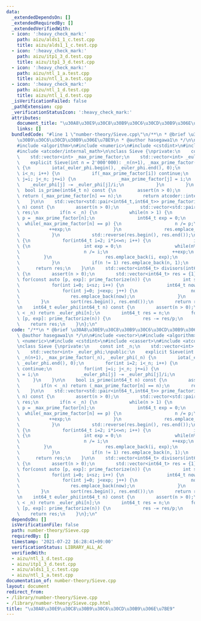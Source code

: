 ```yaml
---
data:
  _extendedDependsOn: []
  _extendedRequiredBy: []
  _extendedVerifiedWith:
  - icon: ':heavy_check_mark:'
    path: aizu/alds1_1_c.test.cpp
    title: aizu/alds1_1_c.test.cpp
  - icon: ':heavy_check_mark:'
    path: aizu/itp1_3_d.test.cpp
    title: aizu/itp1_3_d.test.cpp
  - icon: ':heavy_check_mark:'
    path: aizu/ntl_1_a.test.cpp
    title: aizu/ntl_1_a.test.cpp
  - icon: ':heavy_check_mark:'
    path: aizu/ntl_1_d.test.cpp
    title: aizu/ntl_1_d.test.cpp
  _isVerificationFailed: false
  _pathExtension: cpp
  _verificationStatusIcon: ':heavy_check_mark:'
  attributes:
    document_title: "\u30A8\u30E9\u30C8\u30B9\u30C6\u30CD\u30B9\u306E\u7BE9"
    links: []
  bundledCode: "#line 1 \"number-theory/Sieve.cpp\"\n/**\n * @brief \u30A8\u30E9\u30C8\
    \u30B9\u30C6\u30CD\u30B9\u306E\u7BE9\n * @author hasegawa1\n */\n\n#include <vector>\n\
    #include <algorithm>\n#include <numeric>\n#include <cstdint>\n#include <cassert>\n\
    #include <atcoder/internal_math>\n\nclass Sieve {\nprivate:\n    const int _n;\n\
    \    std::vector<int> _max_prime_factor;\n    std::vector<int> _euler_phi;\npublic:\n\
    \    explicit Sieve(int n = 2'000'000): _n(n+1), _max_prime_factor(_n), _euler_phi(_n)\
    \ {\n        iota(_euler_phi.begin(), _euler_phi.end(), 0);\n        for(int i=2;\
    \ i<_n; i++) {\n            if(_max_prime_factor[i]) continue;\n            for(int\
    \ j=i; j<_n; j+=i) {\n                _max_prime_factor[j] = i;\n            \
    \    _euler_phi[j] -= _euler_phi[j]/i;\n            }\n        }\n    }\n\n  \
    \  bool is_prime(int64_t n) const {\n        assert(n > 0);\n        if(n < _n)\
    \ return (_max_prime_factor[n] == n);\n        return atcoder::internal::is_prime_constexpr(n);\n\
    \    }\n\n    std::vector<std::pair<int64_t,int64_t>> prime_factorize(int64_t\
    \ n) const {\n        assert(n > 0);\n        std::vector<std::pair<int64_t,int64_t>>\
    \ res;\n        if(n < _n) {\n            while(n > 1) {\n                int64_t\
    \ p = _max_prime_factor[n];\n                int64_t exp = 0;\n              \
    \  while(_max_prime_factor[n] == p) {\n                    n /= p;\n         \
    \           ++exp;\n                }\n                res.emplace_back(p, exp);\n\
    \            }\n            std::reverse(res.begin(), res.end());\n        } else\
    \ {\n            for(int64_t i=2; i*i<=n; i++) {\n                if(n%i == 0)\
    \ {\n                    int exp = 0;\n                    while(n%i == 0) {\n\
    \                        n /= i;\n                        ++exp;\n           \
    \         }\n                    res.emplace_back(i, exp);\n                }\n\
    \            }\n            if(n != 1) res.emplace_back(n, 1);\n        }\n  \
    \      return res;\n    }\n\n    std::vector<int64_t> divisors(int64_t n) const\
    \ {\n        assert(n > 0);\n        std::vector<int64_t> res = {1};\n       \
    \ for(const auto [p, exp]: prime_factorize(n)) {\n            int sz = res.size();\n\
    \            for(int i=0; i<sz; i++) {\n                int64_t now = res[i];\n\
    \                for(int j=0; j<exp; j++) {\n                    now *= p;\n \
    \                   res.emplace_back(now);\n                }\n            }\n\
    \        }\n        sort(res.begin(), res.end());\n        return res;\n    }\n\
    \n    int64_t euler_phi(int64_t n) const {\n        assert(n > 0);\n        if(n\
    \ < _n) return _euler_phi[n];\n        int64_t res = n;\n        for(const auto\
    \ [p, exp]: prime_factorize(n)) {\n            res -= res/p;\n        }\n    \
    \    return res;\n    }\n};\n"
  code: "/**\n * @brief \u30A8\u30E9\u30C8\u30B9\u30C6\u30CD\u30B9\u306E\u7BE9\n *\
    \ @author hasegawa1\n */\n\n#include <vector>\n#include <algorithm>\n#include\
    \ <numeric>\n#include <cstdint>\n#include <cassert>\n#include <atcoder/internal_math>\n\
    \nclass Sieve {\nprivate:\n    const int _n;\n    std::vector<int> _max_prime_factor;\n\
    \    std::vector<int> _euler_phi;\npublic:\n    explicit Sieve(int n = 2'000'000):\
    \ _n(n+1), _max_prime_factor(_n), _euler_phi(_n) {\n        iota(_euler_phi.begin(),\
    \ _euler_phi.end(), 0);\n        for(int i=2; i<_n; i++) {\n            if(_max_prime_factor[i])\
    \ continue;\n            for(int j=i; j<_n; j+=i) {\n                _max_prime_factor[j]\
    \ = i;\n                _euler_phi[j] -= _euler_phi[j]/i;\n            }\n   \
    \     }\n    }\n\n    bool is_prime(int64_t n) const {\n        assert(n > 0);\n\
    \        if(n < _n) return (_max_prime_factor[n] == n);\n        return atcoder::internal::is_prime_constexpr(n);\n\
    \    }\n\n    std::vector<std::pair<int64_t,int64_t>> prime_factorize(int64_t\
    \ n) const {\n        assert(n > 0);\n        std::vector<std::pair<int64_t,int64_t>>\
    \ res;\n        if(n < _n) {\n            while(n > 1) {\n                int64_t\
    \ p = _max_prime_factor[n];\n                int64_t exp = 0;\n              \
    \  while(_max_prime_factor[n] == p) {\n                    n /= p;\n         \
    \           ++exp;\n                }\n                res.emplace_back(p, exp);\n\
    \            }\n            std::reverse(res.begin(), res.end());\n        } else\
    \ {\n            for(int64_t i=2; i*i<=n; i++) {\n                if(n%i == 0)\
    \ {\n                    int exp = 0;\n                    while(n%i == 0) {\n\
    \                        n /= i;\n                        ++exp;\n           \
    \         }\n                    res.emplace_back(i, exp);\n                }\n\
    \            }\n            if(n != 1) res.emplace_back(n, 1);\n        }\n  \
    \      return res;\n    }\n\n    std::vector<int64_t> divisors(int64_t n) const\
    \ {\n        assert(n > 0);\n        std::vector<int64_t> res = {1};\n       \
    \ for(const auto [p, exp]: prime_factorize(n)) {\n            int sz = res.size();\n\
    \            for(int i=0; i<sz; i++) {\n                int64_t now = res[i];\n\
    \                for(int j=0; j<exp; j++) {\n                    now *= p;\n \
    \                   res.emplace_back(now);\n                }\n            }\n\
    \        }\n        sort(res.begin(), res.end());\n        return res;\n    }\n\
    \n    int64_t euler_phi(int64_t n) const {\n        assert(n > 0);\n        if(n\
    \ < _n) return _euler_phi[n];\n        int64_t res = n;\n        for(const auto\
    \ [p, exp]: prime_factorize(n)) {\n            res -= res/p;\n        }\n    \
    \    return res;\n    }\n};\n"
  dependsOn: []
  isVerificationFile: false
  path: number-theory/Sieve.cpp
  requiredBy: []
  timestamp: '2021-07-22 16:28:41+09:00'
  verificationStatus: LIBRARY_ALL_AC
  verifiedWith:
  - aizu/ntl_1_d.test.cpp
  - aizu/itp1_3_d.test.cpp
  - aizu/alds1_1_c.test.cpp
  - aizu/ntl_1_a.test.cpp
documentation_of: number-theory/Sieve.cpp
layout: document
redirect_from:
- /library/number-theory/Sieve.cpp
- /library/number-theory/Sieve.cpp.html
title: "\u30A8\u30E9\u30C8\u30B9\u30C6\u30CD\u30B9\u306E\u7BE9"
---
```

